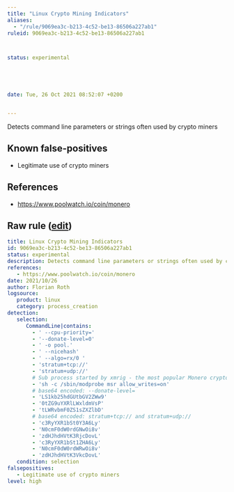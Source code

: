 ```yaml
---
title: "Linux Crypto Mining Indicators"
aliases:
  - "/rule/9069ea3c-b213-4c52-be13-86506a227ab1"
ruleid: 9069ea3c-b213-4c52-be13-86506a227ab1



status: experimental





date: Tue, 26 Oct 2021 08:52:07 +0200


---
```


Detects command line parameters or strings often used by crypto miners

<!--more-->


## Known false-positives

* Legitimate use of crypto miners



## References

* https://www.poolwatch.io/coin/monero


## Raw rule ([edit](https://github.com/SigmaHQ/sigma/edit/master/rules/linux/process_creation/proc_creation_lnx_crypto_mining.yml))
```yaml
title: Linux Crypto Mining Indicators
id: 9069ea3c-b213-4c52-be13-86506a227ab1
status: experimental
description: Detects command line parameters or strings often used by crypto miners
references:
   - https://www.poolwatch.io/coin/monero
date: 2021/10/26
author: Florian Roth
logsource:
   product: linux
   category: process_creation
detection:
   selection:
      CommandLine|contains:
        - ' --cpu-priority='
        - '--donate-level=0'
        - ' -o pool.'
        - ' --nicehash'
        - ' --algo=rx/0 '
        - 'stratum+tcp://'
        - 'stratum+udp://'
        # Sub process started by xmrig - the most popular Monero crypto miner - unknown if this causes any false positives
        - 'sh -c /sbin/modprobe msr allow_writes=on'
        # base64 encoded: --donate-level=
        - 'LS1kb25hdGUtbGV2ZWw9'
        - '0tZG9uYXRlLWxldmVsP'
        - 'tLWRvbmF0ZS1sZXZlbD'
        # base64 encoded: stratum+tcp:// and stratum+udp:// 
        - 'c3RyYXR1bSt0Y3A6Ly'
        - 'N0cmF0dW0rdGNwOi8v'
        - 'zdHJhdHVtK3RjcDovL'
        - 'c3RyYXR1bSt1ZHA6Ly'
        - 'N0cmF0dW0rdWRwOi8v'
        - 'zdHJhdHVtK3VkcDovL'
   condition: selection
falsepositives:
   - Legitimate use of crypto miners
level: high

```
